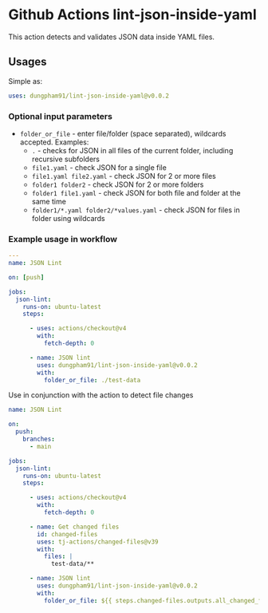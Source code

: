 # Github Actions lint-json-inside-yaml

This action detects and validates JSON data inside YAML files.

## Usages

Simple as:

```yaml
uses: dungpham91/lint-json-inside-yaml@v0.0.2
```

### Optional input parameters

- `folder_or_file` - enter file/folder (space separated), wildcards accepted. Examples:
  - `.` - checks for JSON in all files of the current folder, including recursive subfolders
  - `file1.yaml` - check JSON for a single file
  - `file1.yaml file2.yaml` - check JSON for 2 or more files
  - `folder1 folder2` - check JSON for 2 or more folders
  - `folder1 file1.yaml` - check JSON for both file and folder at the same time
  - `folder1/*.yaml folder2/*values.yaml` - check JSON for files in folder using wildcards

### Example usage in workflow

```yaml
---
name: JSON Lint

on: [push]

jobs:
  json-lint:
    runs-on: ubuntu-latest
    steps:

      - uses: actions/checkout@v4
        with:
          fetch-depth: 0

      - name: JSON lint
        uses: dungpham91/lint-json-inside-yaml@v0.0.2
        with:
          folder_or_file: ./test-data
```

Use in conjunction with the action to detect file changes

```yaml
name: JSON Lint

on:
  push:
    branches:
      - main

jobs:
  json-lint:
    runs-on: ubuntu-latest
    steps:

      - uses: actions/checkout@v4
        with:
          fetch-depth: 0

      - name: Get changed files
        id: changed-files
        uses: tj-actions/changed-files@v39
        with:
          files: |
            test-data/**

      - name: JSON lint
        uses: dungpham91/lint-json-inside-yaml@v0.0.2
        with:
          folder_or_file: ${{ steps.changed-files.outputs.all_changed_files }}
```